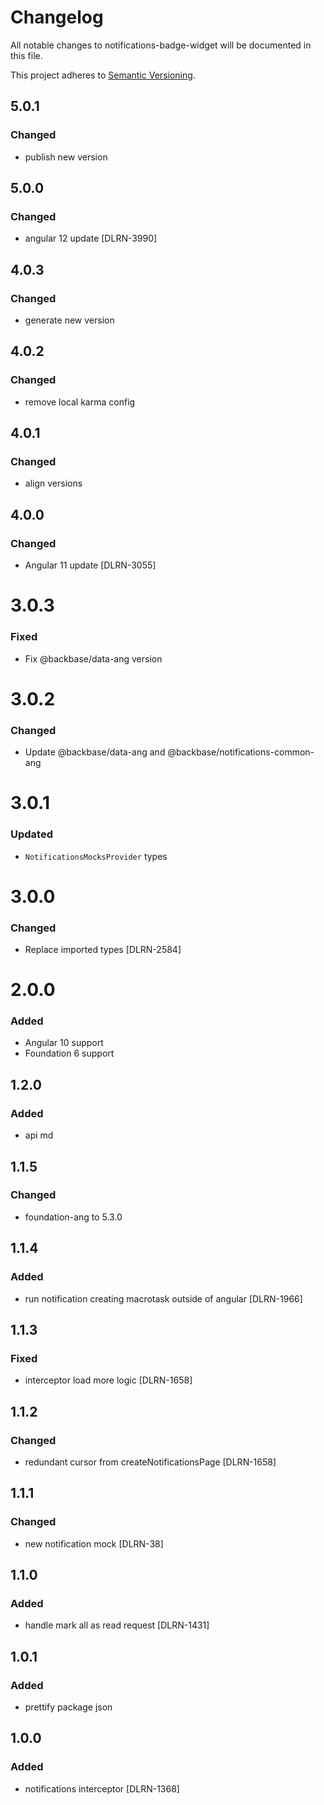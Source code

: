 # Changelog

All notable changes to notifications-badge-widget will be documented in this file.

This project adheres to [Semantic Versioning](http://semver.org/spec/v2.0.0.html).

## 5.0.1
### Changed
- publish new version

## 5.0.0
### Changed
- angular 12 update [DLRN-3990]

## 4.0.3
### Changed
- generate new version

## 4.0.2
### Changed
- remove local karma config

## 4.0.1
### Changed
- align versions

## 4.0.0
### Changed
- Angular 11 update [DLRN-3055]

# 3.0.3
### Fixed
- Fix @backbase/data-ang version

# 3.0.2
### Changed
- Update @backbase/data-ang and @backbase/notifications-common-ang

# 3.0.1
### Updated
- `NotificationsMocksProvider` types

# 3.0.0
### Changed
- Replace imported types [DLRN-2584] 

# 2.0.0
### Added
- Angular 10 support
- Foundation 6 support

## 1.2.0

### Added
- api md

## 1.1.5

### Changed
- foundation-ang to 5.3.0

## 1.1.4

### Added
- run notification creating macrotask outside of angular [DLRN-1966]

## 1.1.3

### Fixed
- interceptor load more logic [DLRN-1658]

## 1.1.2

### Changed
- redundant cursor from createNotificationsPage [DLRN-1658]

## 1.1.1

### Changed
- new notification mock [DLRN-38]

## 1.1.0

### Added

- handle mark all as read request [DLRN-1431]

## 1.0.1

### Added

- prettify package json

## 1.0.0

### Added

- notifications interceptor [DLRN-1368]
